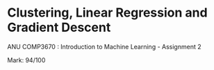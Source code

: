 # Clustering, Linear Regression and Gradient Descent
ANU COMP3670 : Introduction to Machine Learning - Assignment 2

Mark: 94/100
